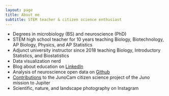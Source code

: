 ```yaml
---
layout: page
title: About me
subtitle: STEM teacher & citizen science enthusiast
---
```


- Degrees in microbiology (BS) and neuroscience (PhD)
- STEM high school teacher for 10 years teaching Biology, Biotechnology, AP Biology, Physics, and AP Statistics
- Adjunct university instructor since 2018 teaching Biology, Introductory Statistics, and Biostatistics
- Data visualization nerd
- Blog about education on [LinkedIn](https://www.linkedin.com/in/shawnhandran/recent-activity/posts/)
- Analysis of neuroscience open data on [Github](https://github.com/shandran)
- [Contributions](https://sites.google.com/view/drhandran/junocam) to the JunoCam citizen science project of the Juno mission to Jupiter 
- Scientific, nature, and landscape photography on Instagram

